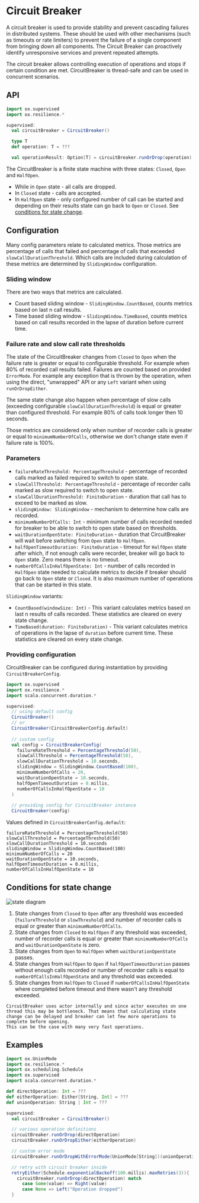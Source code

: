 # Circuit Breaker

A circuit breaker is used to provide stability and prevent cascading failures in distributed systems. 
These should be used with other mechanisms (such as timeouts or rate limiters) to prevent the failure of a single component from bringing down all components.
The Circuit Breaker can proactively identify unresponsive services and prevent repeated attempts.

The circuit breaker allows controlling execution of operations and stops if certain condition are met. CircuitBreaker is thread-safe and can be used in concurrent scenarios.

## API

```scala
import ox.supervised
import ox.resilience.*

supervised:
  val circuitBreaker = CircuitBreaker()

  type T
  def operation: T = ???

  val operationResult: Option[T] = circuitBreaker.runOrDrop(operation)
```

The CircuitBreaker is a finite state machine with three states: `Closed`, `Open` and `HalfOpen`.
- While in `Open` state - all calls are dropped.
- In `Closed` state - calls are accepted.
- In `HalfOpen` state - only configured number of call can be started and depending on their results state can go back to `Open` or `Closed`. See [conditions for state change](#conditions-for-state-change).


## Configuration

Many config parameters relate to calculated metrics. Those metrics are percentage of calls that failed and percentage of calls that exceeded `slowCallDurationThreshold`. 
Which calls are included during calculation of these metrics are determined by `SlidingWindow` configuration.

### Sliding window

There are two ways that metrics are calculated.

- Count based sliding window - `SlidingWindow.CountBased`, counts metrics based on last n call results.
- Time based sliding window - `SlidingWindow.TimeBased`, counts metrics based on call results recorded in the lapse of duration before current time.

### Failure rate and slow call rate thresholds

The state of the CircuitBreaker changes from `Closed` to `Open` when the failure rate is greater or equal to configurable threshold. For example when 80% of recorded call results failed.
Failures are counted based on provided `ErrorMode`. For example any exception that is thrown by the operation, when using the direct, "unwrapped" API or any `Left` variant when using `runOrDropEither`.

The same state change also happen when percentage of slow calls (exceeding configurable `slowCallDurationThreshold`) is equal or greater than configured threshold. For example 80% of calls took longer then 10 seconds.

Those metrics are considered only when number of recorder calls is greater or equal to `minimumNumberOfCalls`, otherwise we don't change state even if failure rate is 100%.

### Parameters

- `failureRateThreshold: PercentageThreshold` - percentage of recorded calls marked as failed required to switch to open state.
- `slowCallThreshold: PercentageThreshold` - percentage of recorder calls marked as slow required to switch to open state.
- `slowCallDurationThreshold: FiniteDuration` - duration that call has to exceed to be marked as slow.
- `slidingWindow: SlidingWindow` - mechanism to determine how calls are recorded.
- `minimumNumberOfCalls: Int` - minimum number of calls recorded needed for breaker to be able to switch to open state based on thresholds.
- `waitDurationOpenState: FiniteDuration` - duration that CircuitBreaker will wait before switching from `Open` state to `HalfOpen`.
- `halfOpenTimeoutDuration: FiniteDuration` - timeout for `HalfOpen` state after which, if not enough calls were recorder, breaker will go back to `Open` state. Zero means there is no timeout.
- `numberOfCallsInHalfOpenState: Int` - number of calls recorded in `HalfOpen` state needed to calculate metrics to decide if breaker should go back to `Open` state or `Closed`. It is also maximum number of operations that can be started in this state.

`SlidingWindow` variants:

- `CountBased(windowSize: Int)` - This variant calculates metrics based on last n results of calls recorded. These statistics are cleared on every state change.
- `TimeBased(duration: FiniteDuration)` - This variant calculates metrics of operations in the lapse of `duration` before current time. These statistics are cleared on every state change.

### Providing configuration

CircuitBreaker can be configured during instantiation by providing `CircuitBreakerConfig`.

```scala
import ox.supervised
import ox.resilience.*
import scala.concurrent.duration.*

supervised:
  // using default config
  CircuitBreaker()
  // or
  CircuitBreaker(CircuitBreakerConfig.default)
  
  // custom config
  val config = CircuitBreakerConfig(
    failureRateThreshold = PercentageThreshold(50),
    slowCallThreshold = PercentageThreshold(50),
    slowCallDurationThreshold = 10.seconds,
    slidingWindow = SlidingWindow.CountBased(100),
    minimumNumberOfCalls = 20,
    waitDurationOpenState = 10.seconds,
    halfOpenTimeoutDuration = 0.millis,
    numberOfCallsInHalfOpenState = 10
  )
  
  // providing config for CircuitBreaker instance
  CircuitBreaker(config)
```

Values defined in `CircuitBreakerConfig.default`:

```
failureRateThreshold = PercentageThreshold(50)
slowCallThreshold = PercentageThreshold(50)
slowCallDurationThreshold = 10.seconds
slidingWindow = SlidingWindow.CountBased(100)
minimumNumberOfCalls = 20
waitDurationOpenState = 10.seconds,
halfOpenTimeoutDuration = 0.millis,
numberOfCallsInHalfOpenState = 10
```

## Conditions for state change

![state diagram](/_static/state-diagram-cb.svg)

1. State changes from `Closed` to `Open` after any threshold was exceeded (`failureThreshold` or `slowThreshold`) and number of recorder calls is equal or greater than `minimumNumberOfCalls`.
2. State changes from `Closed` to `HalfOpen` if any threshold was exceeded, number of recorder calls is equal or greater than `minimumNumberOfCalls` and `waitDurationOpenState` is zero.
3. State changes from `Open` to `HalfOpen` when `waitDurationOpenState` passes.
4. State changes from `HalfOpen` to `Open` if `halfOpenTimeoutDuration` passes without enough calls recorded or number of recorder calls is equal to `numberOfCallsInHalfOpenState` and any threshold was exceeded.
5. State changes from `HalfOpen` to `Closed` if `numberOfCallsInHalfOpenState` where completed before timeout and there wasn't any threshold exceeded.


```{note}
CircuitBreaker uses actor internally and since actor executes on one thread this may be bottleneck. That means that calculating state change can be delayed and breaker can let few more operations to complete before opening.
This can be the case with many very fast operations.
```

## Examples

```scala
import ox.UnionMode
import ox.resilience.*
import ox.scheduling.Schedule
import ox.supervised
import scala.concurrent.duration.*

def directOperation: Int = ???
def eitherOperation: Either[String, Int] = ???
def unionOperation: String | Int = ???

supervised:
  val circuitBreaker = CircuitBreaker()

  // various operation definitions
  circuitBreaker.runOrDrop(directOperation)
  circuitBreaker.runOrDropEither(eitherOperation)

  // custom error mode
  circuitBreaker.runOrDropWithErrorMode(UnionMode[String])(unionOperation)

  // retry with circuit breaker inside
  retryEither(Schedule.exponentialBackoff(100.millis).maxRetries(3)){
    circuitBreaker.runOrDrop(directOperation) match
      case Some(value) => Right(value)
      case None => Left("Operation dropped")
  }
```
